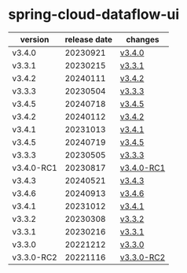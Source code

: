 # spring-cloud-dataflow-ui	


|version|release date|changes|
|---|---|---|
|v3.4.0|20230921|[v3.4.0](./v3.4.0-20230921.md)|
|v3.3.1|20230215|[v3.3.1](./v3.3.1-20230215.md)|
|v3.4.2|20240111|[v3.4.2](./v3.4.2-20240111.md)|
|v3.3.3|20230504|[v3.3.3](./v3.3.3-20230504.md)|
|v3.4.5|20240718|[v3.4.5](./v3.4.5-20240718.md)|
|v3.4.2|20240112|[v3.4.2](./v3.4.2-20240112.md)|
|v3.4.1|20231013|[v3.4.1](./v3.4.1-20231013.md)|
|v3.4.5|20240719|[v3.4.5](./v3.4.5-20240719.md)|
|v3.3.3|20230505|[v3.3.3](./v3.3.3-20230505.md)|
|v3.4.0-RC1|20230817|[v3.4.0-RC1](./v3.4.0-RC1-20230817.md)|
|v3.4.3|20240521|[v3.4.3](./v3.4.3-20240521.md)|
|v3.4.6|20240913|[v3.4.6](./v3.4.6-20240913.md)|
|v3.4.1|20231012|[v3.4.1](./v3.4.1-20231012.md)|
|v3.3.2|20230308|[v3.3.2](./v3.3.2-20230308.md)|
|v3.3.1|20230216|[v3.3.1](./v3.3.1-20230216.md)|
|v3.3.0|20221212|[v3.3.0](./v3.3.0-20221212.md)|
|v3.3.0-RC2|20221116|[v3.3.0-RC2](./v3.3.0-RC2-20221116.md)|
